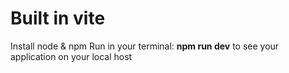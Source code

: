# Built in vite

Install node & npm 
Run in your terminal:
**npm run dev** to see your application on your local host